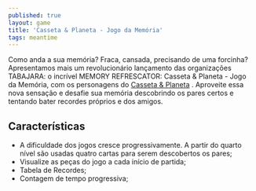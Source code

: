 ```yaml
---
published: true
layout: game
title: 'Casseta & Planeta - Jogo da Memória'
tags: meantime
---
```

Como anda a sua memória? Fraca, cansada, precisando de uma forcinha? Apresentamos mais um revolucionário lançamento das organizações TABAJARA: o incrível MEMORY REFRESCATOR: Casseta & Planeta - Jogo da Memória, com os personagens do <a href="http://www.casseta.com.br/" target="_blank">Casseta & Planeta</a>
. Aproveite essa nova sensação e desafie sua memória descobrindo os pares certos e tentando bater recordes próprios e dos amigos.







## Características
<ul>
	<li>A dificuldade dos jogos cresce progressivamente. A partir do quarto nível são usadas quatro cartas para serem descobertos os pares;</li>
	<li>Visualize as peças do jogo a cada início de partida;</li>
	<li>Tabela de Recordes;</li>
	<li>Contagem de tempo progressiva;</li>
</ul>